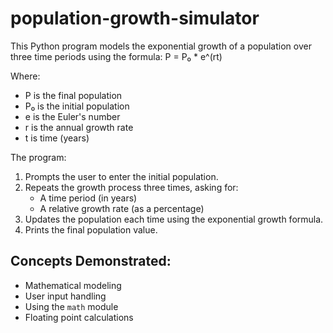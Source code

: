# population-growth-simulator

This Python program models the exponential growth of a population over three time periods using the formula: 
P = P₀ * e^(rt)

Where:
- P is the final population
- P₀ is the initial population
- e is the Euler's number
- r is the annual growth rate
- t is time (years)


The program:
1. Prompts the user to enter the initial population.
2. Repeats the growth process three times, asking for:
   - A time period (in years)
   - A relative growth rate (as a percentage)
3. Updates the population each time using the exponential growth formula.
4. Prints the final population value.

## Concepts Demonstrated:
- Mathematical modeling
- User input handling
- Using the `math` module
- Floating point calculations

